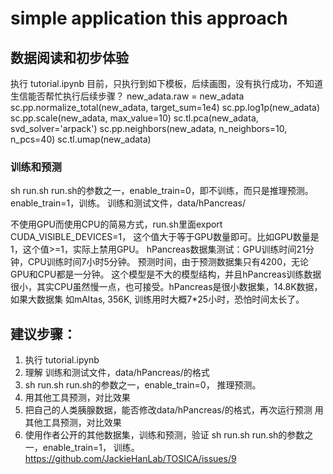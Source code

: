 # simple application this approach

## 数据阅读和初步体验
执行 tutorial.ipynb
目前，只执行到如下模板，后续画图，没有执行成功，不知道生信能否帮忙执行后续步骤？
new_adata.raw = new_adata
sc.pp.normalize_total(new_adata, target_sum=1e4)
sc.pp.log1p(new_adata)
sc.pp.scale(new_adata, max_value=10)
sc.tl.pca(new_adata, svd_solver='arpack')
sc.pp.neighbors(new_adata, n_neighbors=10, n_pcs=40)
sc.tl.umap(new_adata)

### 训练和预测
sh run.sh
run.sh的参数之一，enable_train=0，即不训练，而只是推理预测。enable_train=1，训练。
训练和测试文件，data/hPancreas/

不使用GPU而使用CPU的简易方式，run.sh里面export CUDA_VISIBLE_DEVICES=1， 这个值大于等于GPU数量即可。比如GPU数量是1，这个值>=1，实际上禁用GPU。
hPancreas数据集测试：GPU训练时间21分钟，CPU训练时间7小时5分钟。
预测时间，由于预测数据集只有4200，无论GPU和CPU都是一分钟。
这个模型是不大的模型结构，并且hPancreas训练数据很小，其实CPU虽然慢一点，也可接受。hPancreas是很小数据集，14.8K数据，如果大数据集 如mAltas, 356K, 训练用时大概7*25小时，恐怕时间太长了。

## 建议步骤：
1. 执行 tutorial.ipynb
2. 理解 训练和测试文件，data/hPancreas/的格式
3. sh run.sh
run.sh的参数之一，enable_train=0， 推理预测。
4. 用其他工具预测，对比效果
5. 把自己的人类胰腺数据，能否修改data/hPancreas/的格式，再次运行预测
用其他工具预测，对比效果
6. 使用作者公开的其他数据集，训练和预测，验证
sh run.sh
run.sh的参数之一，enable_train=1， 训练。
https://github.com/JackieHanLab/TOSICA/issues/9
